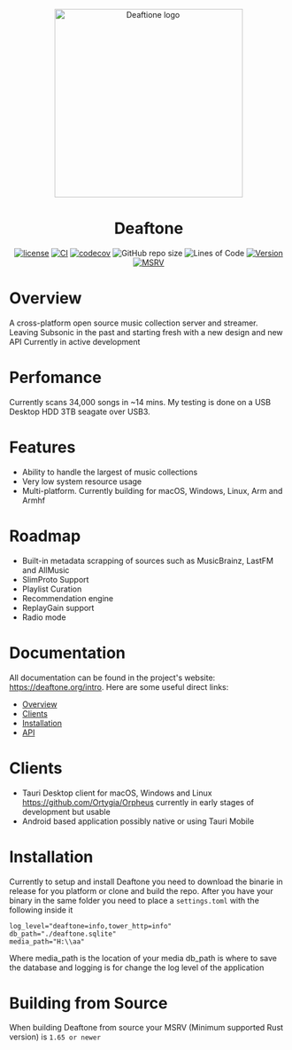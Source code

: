 <p align="center">
  <img src="https://user-images.githubusercontent.com/13013625/212359431-231687c0-4aae-4712-aae5-49c5fc6c6bbf.png" alt="Deaftione logo" title="navidrome" align="center" height="340" width="340" />

</p>

<h1 align="center">Deaftone</h1>
<div align="center"

[![license](https://img.shields.io/github/license/Deaftone/Deaftone)](https://github.com/Deaftone/Deaftone/blob/master/LICENSE)
[![CI](https://github.com/Deaftone/Deaftone/actions/workflows/ci.yml/badge.svg)](https://github.com/Deaftone/Deaftone/actions/workflows/build.yml)
[![codecov](https://codecov.io/gh/Deaftone/Deaftone/branch/master/graph/badge.svg?token=NWS6Q3W4FP)](https://app.codecov.io/github/Deaftone/Deaftone)
![GitHub repo size](https://img.shields.io/github/repo-size/Deaftone/Deaftone)
![Lines of Code](https://aschey.tech/tokei/github/Deaftone/Deaftone)
[![Version](https://img.shields.io/github/v/release/Deaftone/Deaftone)](https://github.com/Deaftone/Deaftone/releases/latest)
[![MSRV](https://img.shields.io/badge/MSRV-1.65-informational)](https://github.com/Deaftone/Deaftone/edit/master/README.md#building-from-source)
</div>

# Overview
A cross-platform open source music collection server and streamer. Leaving Subsonic in the past and starting fresh with a new design and new API
Currently in active development

# Perfomance
Currently scans 34,000 songs in ~14 mins. My testing is done on a USB Desktop HDD 3TB seagate over USB3.

# Features
* Ability to handle the largest of music collections
* Very low system resource usage
* Multi-platform. Currently building for macOS, Windows, Linux, Arm and Armhf 


# Roadmap
* Built-in metadata scrapping of sources such as MusicBrainz, LastFM and AllMusic
* SlimProto Support
* Playlist Curation
* Recommendation engine
* ReplayGain support 
* Radio mode


# Documentation
All documentation can be found in the project's website: https://deaftone.org/intro. Here are some useful direct links:
- [Overview](https://www.navidrome.org/docs/overview/)
- [Clients](https://deaftone.org/clients)
- [Installation](https://deaftone.org/setup/installation)
- [API](https://deaftone.org/api)

# Clients
* Tauri Desktop client for macOS, Windows and Linux
https://github.com/Ortygia/Orpheus currently in early stages of development but usable
* Android based application possibly native or using Tauri Mobile

# Installation
Currently to setup and install Deaftone you need to download the binarie in release for you platform or clone and build the repo.
After you have your binary in the same folder you need to place a ``settings.toml`` with the following inside it
```
log_level="deaftone=info,tower_http=info"
db_path="./deaftone.sqlite"
media_path="H:\\aa"
```
Where media_path is the location of your media
db_path is where to save the database
and logging is for change the log level of the application

# Building from Source
When building Deaftone from source your MSRV (Minimum supported Rust version) is ``1.65 or newer``

